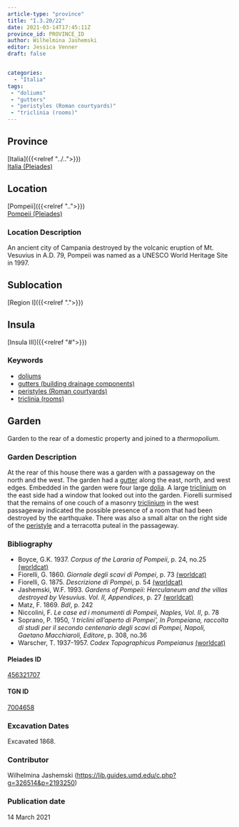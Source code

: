 ```yaml
---
article-type: "province"
title: "I.3.20/22"
date: 2021-03-14T17:45:11Z
province_id: PROVINCE_ID
author: Wilhelmina Jashemski
editor: Jessica Venner
draft: false


categories:
  - "Italia"
tags:
 - "doliums"
 - "gutters"
 - "peristyles (Roman courtyards)"
 - "triclinia (rooms)"
---
```


## Province
[Italia]({{<relref "../..">}}) \
[Italia (Pleiades)](https://pleiades.stoa.org/places/1052)

## Location
[Pompeii]({{<relref "..">}}) \
[Pompeii (Pleiades)](https://pleiades.stoa.org/places/433032)


### Location Description
An ancient city of Campania destroyed by the volcanic eruption of Mt. Vesuvius in A.D. 79, Pompeii was named as a UNESCO World Heritage Site in 1997.

## Sublocation
[Region I]({{<relref ".">}})
## Insula
[Insula III]({{<relref "#">}})

### Keywords
- [doliums](http://vocab.getty.edu/page/aat/300400601)
- [gutters (building drainage components)](http://vocab.getty.edu/page/aat/300052565)
- [peristyles (Roman courtyards)](http://vocab.getty.edu/page/aat/300080971)
- [triclinia (rooms)](http://vocab.getty.edu/page/aat/300004359)

## Garden
Garden to the rear of a domestic property and joined to a *thermopolium*.

### Garden Description
At the rear of this house there was a garden with a passageway on the north and the west. The garden had a [gutter](http://vocab.getty.edu/page/aat/300052565) along the east, north, and west edges. Embedded in the garden were four large [dolia](http://vocab.getty.edu/page/aat/300400601). A large [triclinium](http://vocab.getty.edu/page/aat/300004359) on the east side had a window that looked out into the garden. Fiorelli surmised that the remains of one couch of a masonry [triclinium](http://vocab.getty.edu/page/aat/300004359) in the west passageway indicated the possible presence of a room that had been destroyed by the earthquake. There was also a small altar on the right side of the [peristyle](http://vocab.getty.edu/page/aat/300080971) and a terracotta puteal in the passageway.

### Bibliography

* Boyce, G.K. 1937. *Corpus of the Lararia of Pompeii*, p. 24, no.25 [(worldcat)](https://www.worldcat.org/title/corpus-of-the-lararia-of-pompeii/oclc/892026154&referer=brief_results)  
* Fiorelli, G. 1860. *Giornale degli scavi di Pompei*, p. 73 [(worldcat)](https://www.worldcat.org/title/giornale-degli-scavi-di-pompei/oclc/10781121)  
* Fiorelli, G. 1875. *Descrizione di Pompei*, p. 54 [(worldcat)](https://www.worldcat.org/title/descrizione-di-pompei/oclc/9528380)    
* Jashemski, W.F. 1993. *Gardens of Pompeii: Herculaneum and the villas destroyed by Vesuvius. Vol. II, Appendices*, p. 27 [(worldcat)](https://www.worldcat.org/title/gardens-of-pompeii-herculaneum-and-the-villas-destroyed-by-vesuvius-volume-2-appendices/oclc/222353569)  
* Matz, F. 1869. *BdI*, p. 242  
* Niccolini, F. *Le case ed i monumenti di Pompeii, Naples, Vol. II*, p. 78  
* Soprano, P. 1950, *'I triclini all’aperto di Pompei', In Pompeiana, raccolta di studi per il secondo centenario degli scavi di Pompei, Napoli, Gaetano Macchiaroli, Editore*, p. 308, no.36  
* Warscher, T. 1937-1957. *Codex Topographicus Pompeianus* [(worldcat)](https://www.worldcat.org/title/codex-topographicus-pompeianus-1937-1957-and-undated/oclc/974375313&referer=brief_results)  


<!--#### Periodo ID-->

<!-- [PERIODO_ID](https://pleiades.stoa.org/places/PLEIADES_ID) -->

#### Pleiades ID
[456321707](https://pleiades.stoa.org/places/456321707)

#### TGN ID
[7004658](http://vocab.getty.edu/page/tgn/7004658)

###  Excavation Dates
Excavated 1868.

### Contributor
Wilhelmina Jashemski (https://lib.guides.umd.edu/c.php?g=326514&p=2193250)


### Publication date
14 March 2021
<!-- Format: dd MONTH_NAME yyyy -->

<!-- DATE -->
